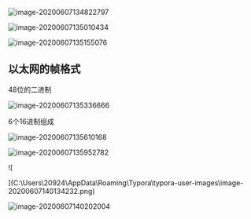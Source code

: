 ![image-20200607134822797](C:\Users\20924\AppData\Roaming\Typora\typora-user-images\image-20200607134822797.png)

![image-20200607135010434](C:\Users\20924\AppData\Roaming\Typora\typora-user-images\image-20200607135010434.png)

![image-20200607135155076](C:\Users\20924\AppData\Roaming\Typora\typora-user-images\image-20200607135155076.png)

## 以太网的帧格式

48位的二进制

![image-20200607135336666](C:\Users\20924\AppData\Roaming\Typora\typora-user-images\image-20200607135336666.png)

6个16进制组成

![image-20200607135610168](C:\Users\20924\AppData\Roaming\Typora\typora-user-images\image-20200607135610168.png)

![image-20200607135952782](C:\Users\20924\AppData\Roaming\Typora\typora-user-images\image-20200607135952782.png)

![

](C:\Users\20924\AppData\Roaming\Typora\typora-user-images\image-20200607140134232.png)

![image-20200607140202004](C:\Users\20924\AppData\Roaming\Typora\typora-user-images\image-20200607140202004.png)